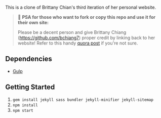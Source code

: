 This is a clone of Brittany Chian's third iteration of her personal website.

> 📢 **PSA for those who want to fork or copy this repo and use it for their own site:**
>
> Please be a decent person and give Brittany Chiang (https://github.com/bchiang7) proper credit by linking back to her website! Refer to this handy [quora post](https://www.quora.com/Is-it-bad-to-copy-other-peoples-code) if you're not sure.

## Dependencies

- [Gulp](https://gulpjs.com/)

## Getting Started

1.  `gem install jekyll sass bundler jekyll-minifier jekyll-sitemap`
2.  `npm install`
3.  `npm start`
